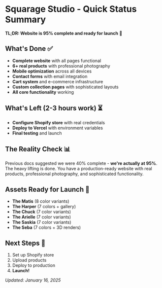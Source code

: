 # Squarage Studio - Quick Status Summary

**TL;DR: Website is 95% complete and ready for launch** 🚀

## What's Done ✅
- **Complete website** with all pages functional
- **6+ real products** with professional photography 
- **Mobile optimization** across all devices
- **Contact forms** with email integration
- **Cart system** and e-commerce infrastructure
- **Custom collection pages** with sophisticated layouts
- **All core functionality** working

## What's Left (2-3 hours work) ⏳
- **Configure Shopify store** with real credentials
- **Deploy to Vercel** with environment variables
- **Final testing** and launch

## The Reality Check 📊
Previous docs suggested we were 40% complete - **we're actually at 95%**. The heavy lifting is done. You have a production-ready website with real products, professional photography, and sophisticated functionality.

## Assets Ready for Launch 📸
- **The Matis** (8 color variants)
- **The Harper** (7 colors + gallery) 
- **The Chuck** (7 color variants)
- **The Arielle** (7 color variants)
- **The Saskia** (7 color variants)
- **The Seba** (7 colors + 3D renders)

## Next Steps 🎯
1. Set up Shopify store
2. Upload products  
3. Deploy to production
4. **Launch!**

*Updated: January 16, 2025*
